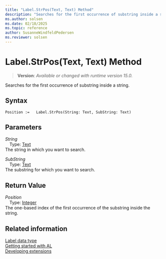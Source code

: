 ```yaml
---
title: "Label.StrPos(Text, Text) Method"
description: "Searches for the first occurrence of substring inside a string."
ms.author: solsen
ms.date: 02/18/2025
ms.topic: reference
author: SusanneWindfeldPedersen
ms.reviewer: solsen
---
```

[//]: # (START>DO_NOT_EDIT)
[//]: # (IMPORTANT:Do not edit any of the content between here and the END>DO_NOT_EDIT.)
[//]: # (Any modifications should be made in the .xml files in the ModernDev repo.)
# Label.StrPos(Text, Text) Method
> **Version**: _Available or changed with runtime version 15.0._

Searches for the first occurrence of substring inside a string.


## Syntax
```AL
Position :=   Label.StrPos(String: Text, SubString: Text)
```
## Parameters
*String*  
&emsp;Type: [Text](../text/text-data-type.md)  
The string in which you want to search.  

*SubString*  
&emsp;Type: [Text](../text/text-data-type.md)  
The substring for which you want to search.  


## Return Value
*Position*  
&emsp;Type: [Integer](../integer/integer-data-type.md)  
The one-based index of the first occurrence of the substring inside the string.


[//]: # (IMPORTANT: END>DO_NOT_EDIT)
## Related information
[Label data type](label-data-type.md)  
[Getting started with AL](../../devenv-get-started.md)  
[Developing extensions](../../devenv-dev-overview.md)